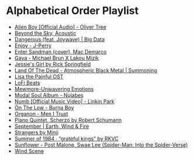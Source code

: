 # Alphabetical Order Playlist

- [Alien Boy [Official Audio] - Oliver Tree](https://www.youtube.com/watch?v=3wLLgJ_a7Rs)
- [Beyond the Sky, Acoustic](https://www.youtube.com/watch?v=0_Af8SX2bWM)
- [Dangerous (feat. Joywave) | Big Data](https://www.youtube.com/watch?v=LpQArtCeXTk)
- [Enjoy - J-Perry](https://www.youtube.com/watch?v=RKomOZTdhVg)
- [Enter Sandman (cover), Mac Demarco](https://www.youtube.com/watch?v=gABTZibOV2U)
- [Gaya - Michael Brun X Lakou Mizik](https://www.youtube.com/watch?v=sHQL4uBSFD4)
- [Jessie's Girl by Rick Springfield](https://www.youtube.com/watch?v=qYkbTyHXwbs)
- [Land Of The Dead - Atmospheric Black Metal | Summoning](https://www.youtube.com/watch?v=jmDnrNwyhK0)
- [Lisa the Painful OST](https://www.youtube.com/watch?v=ByKll4eIjwo&list=PLPAsf8Volpy3OoTL0fFmSLMuv8oK0s1Rk)
- [LoFi Beats](https://www.youtube.com/watch?v=5qap5aO4i9A)
- [Mewmore-Unwavering Emotions](https://www.youtube.com/watch?v=o-mKUzqHcEc)
- [Modal Soul Album - Nujabes](https://www.youtube.com/watch?v=hUMpg1ii4_A&t=1341s)
- [Numb [Official Music Video] - Linkin Park](https://www.youtube.com/watch?v=kXYiU_JCYtU)
- [On The Low - Burna Boy](https://www.youtube.com/watch?v=Ecl8Aod0Tl0)
- [Organon - Men I Trust](https://www.youtube.com/watch?v=-m90XiNil7M&list=PLp9ta73sprU4AR94k8TiS8da2KyDu-DUi)
- [Piano Quintet, Scherzo by Robert Schumann](https://youtu.be/Ub3UAK_KeNI)
- [September | Earth, Wind & Fire](https://www.youtube.com/watch?v=3cKtSlsYVEU)
- [Strangers by Minji](https://youtu.be/Rh3-ifF1D38)
- [Summer of 1984 ∙ “grateful kings” by RKVC](https://youtu.be/cmwomhy81qg)
- [Sunflower - Post Malone, Swae Lee  (Spider-Man: Into the Spider-Verse)](https://www.youtube.com/watch?v=ApXoWvfEYVU)
- [Wind Scene](https://www.youtube.com/watch?v=pUFELL5hHbg)
